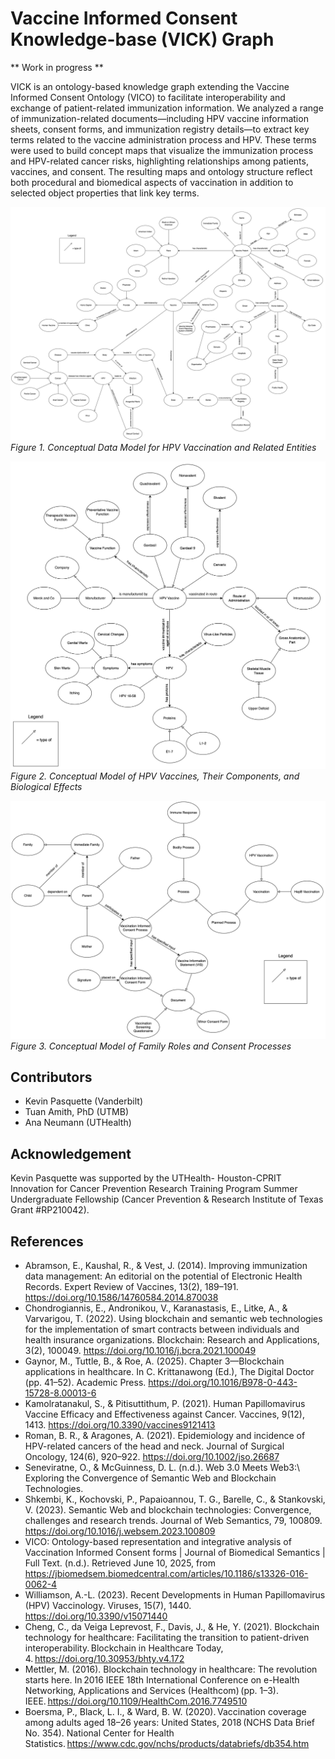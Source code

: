 # Vaccine Informed Consent Knowledge-base (VICK) Graph

** Work in progress **

VICK is an ontology-based knowledge graph extending the Vaccine Informed Consent Ontology (VICO) to facilitate interoperability and exchange of patient-related immunization information. We analyzed a range of immunization-related documents—including HPV vaccine information sheets, consent forms, and immunization registry details—to extract key terms related to the vaccine administration process and HPV. These terms were used to build concept maps that visualize the immunization process and HPV-related cancer risks, highlighting relationships among patients, vaccines, and consent. The resulting maps and ontology structure reflect both procedural and biomedical aspects of vaccination in addition to selected object properties that link key terms. 

![CM1](https://github.com/VICK-Blockchain/VICK-KnowledgeGraph/blob/main/vickcm1.jpg)
*Figure 1. Conceptual Data Model for HPV Vaccination and Related Entities*

![CM2](https://github.com/VICK-Blockchain/VICK-KnowledgeGraph/blob/main/vickcm2.jpg)
*Figure 2. Conceptual Model of HPV Vaccines, Their Components, and Biological Effects*

![CM3](https://github.com/VICK-Blockchain/VICK-KnowledgeGraph/blob/main/vickcm3.jpg)
*Figure 3. Conceptual Model of Family Roles and Consent Processes*

## Contributors

* Kevin Pasquette (Vanderbilt)
* Tuan Amith, PhD (UTMB)
* Ana Neumann (UTHealth)

## Acknowledgement

Kevin Pasquette was supported by the UTHealth- Houston-CPRIT Innovation for Cancer Prevention Research Training Program Summer Undergraduate Fellowship (Cancer Prevention & Research Institute of Texas Grant #RP210042).

## References
* Abramson, E., Kaushal, R., & Vest, J. (2014). Improving immunization data management: An editorial on the potential of Electronic Health Records. Expert Review of Vaccines, 13(2), 189–191. https://doi.org/10.1586/14760584.2014.870038 <br>
* Chondrogiannis, E., Andronikou, V., Karanastasis, E., Litke, A., & Varvarigou, T. (2022). Using blockchain and semantic web technologies for the implementation of smart contracts between individuals and health insurance organizations. Blockchain: Research and Applications, 3(2), 100049. https://doi.org/10.1016/j.bcra.2021.100049  <br>
* Gaynor, M., Tuttle, B., & Roe, A. (2025). Chapter 3—Blockchain applications in healthcare. In C. Krittanawong (Ed.), The Digital Doctor (pp. 41–52). Academic Press. https://doi.org/10.1016/B978-0-443-15728-8.00013-6 <br>
* Kamolratanakul, S., & Pitisuttithum, P. (2021). Human Papillomavirus Vaccine Efficacy and Effectiveness against Cancer. Vaccines, 9(12), 1413. https://doi.org/10.3390/vaccines9121413 <br>
* Roman, B. R., & Aragones, A. (2021). Epidemiology and incidence of HPV-related cancers of the head and neck. Journal of Surgical Oncology, 124(6), 920–922. https://doi.org/10.1002/jso.26687 <br>
* Seneviratne, O., & McGuinness, D. L. (n.d.). Web 3.0 Meets Web3:\\ Exploring the Convergence of Semantic Web and Blockchain Technologies. <br>
* Shkembi, K., Kochovski, P., Papaioannou, T. G., Barelle, C., & Stankovski, V. (2023). Semantic Web and blockchain technologies: Convergence, challenges and research trends. Journal of Web Semantics, 79, 100809. https://doi.org/10.1016/j.websem.2023.100809 <br>
* VICO: Ontology-based representation and integrative analysis of Vaccination Informed Consent forms | Journal of Biomedical Semantics | Full Text. (n.d.). Retrieved June 10, 2025, from https://jbiomedsem.biomedcentral.com/articles/10.1186/s13326-016-0062-4 <br>
* Williamson, A.-L. (2023). Recent Developments in Human Papillomavirus (HPV) Vaccinology. Viruses, 15(7), 1440. https://doi.org/10.3390/v15071440 <br>
* Cheng, C., da Veiga Leprevost, F., Davis, J., & He, Y. (2021). Blockchain technology for healthcare: Facilitating the transition to patient-driven interoperability. Blockchain in Healthcare Today, 4. https://doi.org/10.30953/bhty.v4.172 <br>
* Mettler, M. (2016). Blockchain technology in healthcare: The revolution starts here. In 2016 IEEE 18th International Conference on e-Health Networking, Applications and Services (Healthcom) (pp. 1–3). IEEE. https://doi.org/10.1109/HealthCom.2016.7749510 <br>
* Boersma, P., Black, L. I., & Ward, B. W. (2020). Vaccination coverage among adults aged 18–26 years: United States, 2018 (NCHS Data Brief No. 354). National Center for Health Statistics. https://www.cdc.gov/nchs/products/databriefs/db354.htm 
